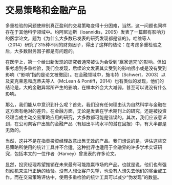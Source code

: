 # 交易策略和金融产品

多重检验的问题使辨别真正盈利的交易策略变得十分困难，当然，这一问题也同样存在于其他科学领域中。约阿尼迪斯（Ioannidis，2005）发表了一篇颇有影响力的医学论文，题为《为什么大多数已发表的研究发现都是错的》。哈维等人（2014）研究了315种不同的财务因子，得出了这样的结论：在考虑多重检验之后，大多数财务因子都是有问题的。

在医学上，第一个给出新发现的研究者通常被认为会受到“赢家诅咒”的影响。但如果考虑到多重检验，我们会发现，后续论文发表其实受到的影响很小或是没有受到影响（“影响”指的是论文被撤回）。在金融领域中，施韦特（Schwert，2003）以及麦克莱恩和庞蒂夫等人（McLean & Pontiff，2014）也有类似的发现，他们的结论是，大的金融异常所产生的影响，在样本外会大大减弱，甚至可以说没有什么影响。

那么，我们能从中意识到什么呢？首先，我们没有任何理由认为自然科学与金融在这方面有绝对的差异。在金融方面，无论是发表在学术期刊上的研究，还是被投资经理当成主动交易策略应用的研究，大多数都可能是错误的。其次，我们应该意识到，在公司向客户出售的金融产品（有超出平均水平的潜在回报）中，有大半都是无效的。

当然，这并不是在指责投资经理故意出售无效的产品。我们想说的是，评估这些交易策略所使用的统计工具并不合适。这种批评也适用于金融界的许多学术实证研究，包括本文的一位作者（Harvey）曾发表的许多论文。

显然，投资经理希望推销在未来最有可能跑赢市场的产品。也就是说，他们也有强烈动机来进行正确的检验。没有人想让客户失望，也没有人想失去他们的奖金或工作。而在交易策略评估中，使用多重检验的统计工具可以减少“伪发现”的数量。